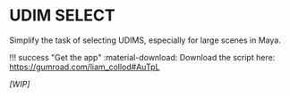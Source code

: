 # UDIM SELECT
Simplify the task of selecting UDIMS, especially for large scenes in Maya.

!!! success "Get the app"
    :material-download: Download the script here: <https://gumroad.com/liam_collod#AuTpL>

*[WIP]*